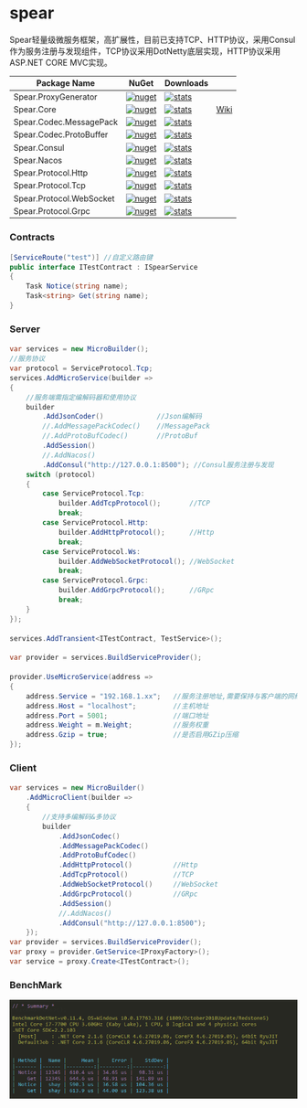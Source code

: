 # spear
Spear轻量级微服务框架，高扩展性，目前已支持TCP、HTTP协议，采用Consul作为服务注册与发现组件，TCP协议采用DotNetty底层实现，HTTP协议采用ASP.NET CORE MVC实现。

| Package Name |  NuGet | Downloads | |
|--------------|  ------- |  ---- | -- |
| Spear.ProxyGenerator | [![nuget](https://img.shields.io/nuget/v/Spear.ProxyGenerator.svg?style=flat-square)](https://www.nuget.org/packages/Spear.ProxyGenerator) | [![stats](https://img.shields.io/nuget/dt/Spear.ProxyGenerator.svg?style=flat-square)](https://www.nuget.org/stats/packages/Spear.ProxyGenerator?groupby=Version) |
| Spear.Core | [![nuget](https://img.shields.io/nuget/v/Spear.Core.svg?style=flat-square)](https://www.nuget.org/packages/Spear.Core) | [![stats](https://img.shields.io/nuget/dt/Spear.Core.svg?style=flat-square)](https://www.nuget.org/stats/packages/Spear.Core?groupby=Version) | [Wiki](https://github.com/shoy160/spear/wiki) |
| Spear.Codec.MessagePack | [![nuget](https://img.shields.io/nuget/v/Spear.Codec.MessagePack.svg?style=flat-square)](https://www.nuget.org/packages/Spear.Codec.MessagePack) | [![stats](https://img.shields.io/nuget/dt/Spear.Codec.MessagePack.svg?style=flat-square)](https://www.nuget.org/stats/packages/Spear.Codec.MessagePack?groupby=Version) | 
| Spear.Codec.ProtoBuffer | [![nuget](https://img.shields.io/nuget/v/Spear.Codec.ProtoBuffer.svg?style=flat-square)](https://www.nuget.org/packages/Spear.Codec.ProtoBuffer) | [![stats](https://img.shields.io/nuget/dt/Spear.Codec.ProtoBuffer.svg?style=flat-square)](https://www.nuget.org/stats/packages/Spear.Codec.ProtoBuffer?groupby=Version) | 
| Spear.Consul | [![nuget](https://img.shields.io/nuget/v/Spear.Consul.svg?style=flat-square)](https://www.nuget.org/packages/Spear.Consul) | [![stats](https://img.shields.io/nuget/dt/Spear.Consul.svg?style=flat-square)](https://www.nuget.org/stats/packages/Spear.Consul?groupby=Version) |
| Spear.Nacos | [![nuget](https://img.shields.io/nuget/v/Spear.Nacos.svg?style=flat-square)](https://www.nuget.org/packages/Spear.Nacos) | [![stats](https://img.shields.io/nuget/dt/Spear.Nacos.svg?style=flat-square)](https://www.nuget.org/stats/packages/Spear.Nacos?groupby=Version) |
| Spear.Protocol.Http | [![nuget](https://img.shields.io/nuget/v/Spear.Protocol.Http.svg?style=flat-square)](https://www.nuget.org/packages/Spear.Protocol.Http) | [![stats](https://img.shields.io/nuget/dt/Spear.Protocol.Http.svg?style=flat-square)](https://www.nuget.org/stats/packages/Spear.Protocol.Http?groupby=Version) |
| Spear.Protocol.Tcp | [![nuget](https://img.shields.io/nuget/v/Spear.Protocol.Tcp.svg?style=flat-square)](https://www.nuget.org/packages/Spear.Protocol.Tcp) | [![stats](https://img.shields.io/nuget/dt/Spear.Protocol.Tcp.svg?style=flat-square)](https://www.nuget.org/stats/packages/Spear.Protocol.Tcp?groupby=Version) |
| Spear.Protocol.WebSocket | [![nuget](https://img.shields.io/nuget/v/Spear.Protocol.WebSocket.svg?style=flat-square)](https://www.nuget.org/packages/Spear.Protocol.WebSocket) | [![stats](https://img.shields.io/nuget/dt/Spear.Protocol.WebSocket.svg?style=flat-square)](https://www.nuget.org/stats/packages/Spear.Protocol.WebSocket?groupby=Version) |
| Spear.Protocol.Grpc | [![nuget](https://img.shields.io/nuget/v/Spear.Protocol.Grpc.svg?style=flat-square)](https://www.nuget.org/packages/Spear.Protocol.Grpc) | [![stats](https://img.shields.io/nuget/dt/Spear.Protocol.Grpc.svg?style=flat-square)](https://www.nuget.org/stats/packages/Spear.Protocol.Grpc?groupby=Version) |

### Contracts
``` c#
[ServiceRoute("test")] //自定义路由键
public interface ITestContract : ISpearService
{
    Task Notice(string name);
    Task<string> Get(string name);
}
```
### Server
``` c#
var services = new MicroBuilder();
//服务协议
var protocol = ServiceProtocol.Tcp;
services.AddMicroService(builder =>
{
    //服务端需指定编解码器和使用协议
    builder
        .AddJsonCoder()             //Json编解码
        //.AddMessagePackCodec()    //MessagePack
        //.AddProtoBufCodec()       //ProtoBuf
        .AddSession()
        //.AddNacos()
        .AddConsul("http://127.0.0.1:8500"); //Consul服务注册与发现
    switch (protocol)
    {
        case ServiceProtocol.Tcp:
            builder.AddTcpProtocol();       //TCP
            break;
        case ServiceProtocol.Http:
            builder.AddHttpProtocol();      //Http
            break;
        case ServiceProtocol.Ws:
            builder.AddWebSocketProtocol(); //WebSocket
            break;
        case ServiceProtocol.Grpc:
            builder.AddGrpcProtocol();      //GRpc
            break;
    }
});

services.AddTransient<ITestContract, TestService>();

var provider = services.BuildServiceProvider();

provider.UseMicroService(address =>
{
    address.Service = "192.168.1.xx";   //服务注册地址,需要保持与客户端的网络访问
    address.Host = "localhost";         //主机地址
    address.Port = 5001;                //端口地址
    address.Weight = m.Weight;          //服务权重
    address.Gzip = true;                //是否启用GZip压缩
});
```

### Client
``` c#
var services = new MicroBuilder()
    .AddMicroClient(builder =>
    {
        //支持多编解码&多协议
        builder
            .AddJsonCodec()
            .AddMessagePackCodec()
            .AddProtoBufCodec()
            .AddHttpProtocol()          //Http
            .AddTcpProtocol()           //TCP
            .AddWebSocketProtocol()     //WebSocket
            .AddGrpcProtocol()          //GRpc
            .AddSession()
            //.AddNacos()
            .AddConsul("http://127.0.0.1:8500");
    });
var provider = services.BuildServiceProvider();
var proxy = provider.GetService<IProxyFactory>();
var service = proxy.Create<ITestContract>();
```

### BenchMark
![image](benchmark.png)
